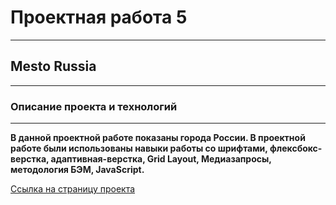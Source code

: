 # Проектная работа 5
------
## Mesto Russia
------
### Описание проекта и технологий
------
__В данной проектной работе показаны города России. В проектной работе  были использованы навыки работы со шрифтами, флексбокс-верстка, адаптивная-верстка, Grid Layout, Медиазапросы,  методология БЭМ, JavaScript.__

[Ссылка на страницу проекта](https://alexeysssss.github.io/mesto/ "Mesto Russia")